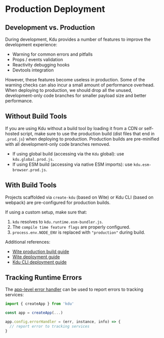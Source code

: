 # Production Deployment

## Development vs. Production

During development, Kdu provides a number of features to improve the development experience:

- Warning for common errors and pitfalls
- Props / events validation
- Reactivity debugging hooks
- Devtools integration

However, these features become useless in production. Some of the warning checks can also incur a small amount of performance overhead. When deploying to production, we should drop all the unused, development-only code branches for smaller payload size and better performance.

## Without Build Tools

If you are using Kdu without a build tool by loading it from a CDN or self-hosted script, make sure to use the production build (dist files that end in `.prod.js`) when deploying to production. Production builds are pre-minified with all development-only code branches removed.

- If using global build (accessing via the `Kdu` global): use `kdu.global.prod.js`.
- If using ESM build (accessing via native ESM imports): use `kdu.esm-browser.prod.js`.

## With Build Tools

Projects scaffolded via `create-kdu` (based on Wite) or Kdu CLI (based on webpack) are pre-configured for production builds.

If using a custom setup, make sure that:

1. `kdu` resolves to `kdu.runtime.esm-bundler.js`.
2. The `compile time feature flags` are properly configured.
3. <code>process.env<wbr>.NODE_ENV</code> is replaced with `"production"` during build.

Additional references:

- [Wite production build guide](https://witejs.web.app/guide/build.html)
- [Wite deployment guide](https://witejs.web.app/guide/static-deploy.html)
- [Kdu CLI deployment guide](https://kdujs-cli.web.app/guide/deployment.html)

## Tracking Runtime Errors

The [app-level error handler](/api/application.html#app-config-errorhandler) can be used to report errors to tracking services:

```js
import { createApp } from 'kdu'

const app = createApp(...)

app.config.errorHandler = (err, instance, info) => {
  // report error to tracking services
}
```
